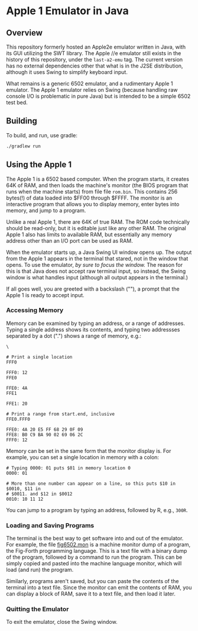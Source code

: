 # Apple 1 Emulator in Java

## Overview

This repository formerly hosted an Apple2e emulator written in Java, with its
GUI utilizing the SWT library. The Apple //e emulator still exists in the
history of this repository, under the `last-a2-emu` tag. The current version has
no external dependencies other that what is in the J2SE distribution, although
it uses Swing to simplify keyboard input.

What remains is a generic 6502 emulator, and a rudimentary Apple 1 emulator. The
Apple 1 emulator relies on Swing (because handling raw console I/O is
problematic in pure Java) but is intended to be a simple 6502 test bed.

## Building

To build, and run, use gradle:

```bash
./gradlew run
```

## Using the Apple 1

The Apple 1 is a 6502 based computer. When the program starts, it creates 64K of
RAM, and then loads the machine's monitor (the BIOS program that runs when the
machine starts) from file file `rom.bin`. This contains 256 bytes(!) of data
loaded into $FF00 through $FFFF. The monitor is an interactive program that
allows you to display memory, enter bytes into memory, and jump to a program.

Unlike a real Apple 1, there are 64K of true RAM. The ROM code technically
should be read-only, but it is editable just like any other RAM. The original
Apple 1 also has limits to available RAM, but essentially any memory address
other than an I/O port can be used as RAM.

When the emulator starts up, a Java Swing UI window opens up. The output from
the Apple 1 appears in the terminal that stared, not in the window that opens.
To use the emulator, _by sure to focus the window._ The reason for this is that
Java does not accept raw terminal input, so instead, the Swing window is what
handles input (although all output appears in the terminal.)

If all goes well, you are greeted with a backslash ("\"), a prompt that the
Apple 1 is ready to accept input.

### Accessing Memory

Memory can be examined by typing an address, or a range of addresses. Typing a
single address shows its contents, and typing two addressses separated by a
dot (".") shows a range of memory, e.g.:

```
\

# Print a single location
FFF0

FFF0: 12
FFE0

FFE0: 4A
FFE1

FFE1: 20

# Print a range from start.end, inclusive
FFE0.FFF0

FFE0: 4A 20 E5 FF 68 29 0F 09
FFE8: B0 C9 BA 90 02 69 06 2C
FFF0: 12
```

Memory can be set in the same form that the monitor display is. For example, you
can set a single location in memory with a colon:

```
# Typing 0000: 01 puts $01 in memory location 0
0000: 01

# More than one number can appear on a line, so this puts $10 in $0010, $11 in
# $0011. and $12 in $0012
0010: 10 11 12
```

You can jump to a program by typing an address, followed by R, e.g., `300R`.

### Loading and Saving Programs

The terminal is the best way to get software into and out of the emulator. For
example, the file [fig6502.mon](software/fig6502.mon) is a machine monitor dump
of a program, the Fig-Forth programming language. This is a text file with a
binary dump of the program, followed by a command to run the program. This can
be simply copied and pasted into the machine language monitor, which will load
(and run) the program.

Similarly, programs aren't saved, but you can paste the contents of the terminal
into a text file. Since the monitor can emit the contents of RAM, you can
display a block of RAM, save it to a text file, and then load it later.

### Quitting the Emulator

To exit the emulator, close the Swing window.

